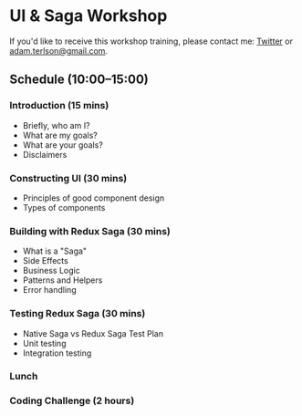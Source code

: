 # UI & Saga Workshop
If you'd like to receive this workshop training, please contact me: [Twitter](https://twitter.com/adamterlson) or adam.terlson@gmail.com.

## Schedule (10:00–15:00)

### Introduction (15 mins)

-   Briefly, who am I?
-   What are my goals?
-   What are your goals?
-   Disclaimers

### Constructing UI (30 mins)

-   Principles of good component design
-   Types of components

### Building with Redux Saga (30 mins)

-   What is a "Saga"
-   Side Effects
-   Business Logic
-   Patterns and Helpers
-   Error handling

### Testing Redux Saga (30 mins)

-   Native Saga vs Redux Saga Test Plan 
-   Unit testing
-   Integration testing

### Lunch

### Coding Challenge (2 hours)
